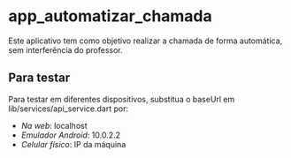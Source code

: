 # app_automatizar_chamada

Este aplicativo tem como objetivo realizar a chamada de forma automática, sem interferência do professor.

## Para testar
Para testar em diferentes dispositivos, substitua o baseUrl em lib/services/api_service.dart por:
* *Na web*: localhost
* *Emulador Android*: 10.0.2.2
* *Celular físico*: IP da máquina
